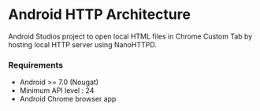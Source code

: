 # Android HTTP Architecture

Android Studios project to open local HTML files in Chrome Custom Tab by hosting local HTTP server using NanoHTTPD.

### Requirements
- Android >= 7.0 (Nougat)
- Minimum API level : 24
- Android Chrome browser app
